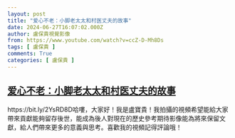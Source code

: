 ```yaml
---
layout: post
title: "爱心不老：小脚老太太和村医丈夫的故事"
date: 2024-06-27T16:07:02.000Z
author: 盧保貴視覺影像
from: https://www.youtube.com/watch?v=ccZ-D-Mh8Ds
tags: [ 盧保貴 ]
comments: True
categories: [ 盧保貴 ]
---
```

<!--1719504422000-->
[爱心不老：小脚老太太和村医丈夫的故事](https://www.youtube.com/watch?v=ccZ-D-Mh8Ds)
------

<div>
https://bit.ly/2YsRD8D哈嘍，大家好！我是盧寶貴！我拍攝的視頻希望能給大家帶來貢獻能夠留存後世，能成為後人對現在的歷史參考期待影像能為將來保留文獻，給人們帶來更多的意義與思考。喜歡我的視頻記得評論哦！
</div>
